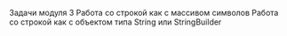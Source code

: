 Задачи модуля 3
Работа со строкой как с массивом символов
Работа со строкой как с объектом типа String или StringBuilder
